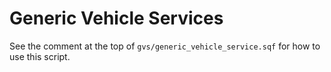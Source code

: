 # Generic Vehicle Services

See the comment at the top of `gvs/generic_vehicle_service.sqf` for how to use
this script.
